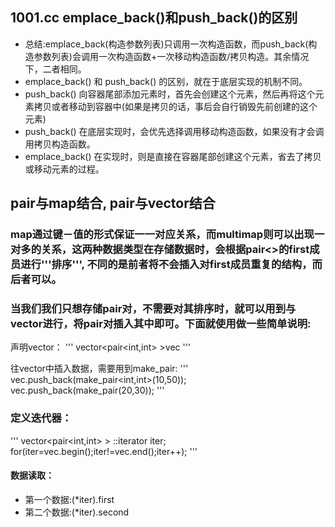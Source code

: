 ## 1001.cc emplace_back()和push_back()的区别
- 总结:emplace_back(构造参数列表)只调用一次构造函数，而push_back(构造参数列表)会调用一次构造函数+一次移动构造函数/拷贝构造。其余情况下，二者相同。
- emplace_back() 和 push_back() 的区别，就在于底层实现的机制不同。
- push_back() 向容器尾部添加元素时，首先会创建这个元素，然后再将这个元素拷贝或者移动到容器中(如果是拷贝的话，事后会自行销毁先前创建的这个元素)
- push_back() 在底层实现时，会优先选择调用移动构造函数，如果没有才会调用拷贝构造函数。
- emplace_back() 在实现时，则是直接在容器尾部创建这个元素，省去了拷贝或移动元素的过程。

## pair与map结合, pair与vector结合
### map通过键－值的形式保证一一对应关系，而multimap则可以出现一对多的关系，这两种数据类型在存储数据时，会根据pair<>的first成员进行'''排序''', 不同的是前者将不会插入对first成员重复的结构，而后者可以。 

### 当我们我们只想存储pair对，不需要对其排序时，就可以用到与vector进行，将pair对插入其中即可。下面就使用做一些简单说明: 
声明vector：
'''
vector<pair<int,int> >vec
'''

往vector中插入数据，需要用到make_pair:
'''
vec.push_back(make_pair<int,int>(10,50));
vec.push_back(make_pair(20,30));
'''

### 定义迭代器：
'''
vector<pair<int,int> > ::iterator iter;
for(iter=vec.begin();iter!=vec.end();iter++);
'''
#### 数据读取：
- 第一个数据:(*iter).first
- 第二个数据:(*iter).second

